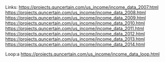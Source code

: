 

Links:
https://projects.quncertain.com/us_income/income_data_2007.html
https://projects.quncertain.com/us_income/income_data_2008.html
https://projects.quncertain.com/us_income/income_data_2009.html
https://projects.quncertain.com/us_income/income_data_2010.html
https://projects.quncertain.com/us_income/income_data_2011.html
https://projects.quncertain.com/us_income/income_data_2012.html
https://projects.quncertain.com/us_income/income_data_2013.html
https://projects.quncertain.com/us_income/income_data_2014.html

Loop:a
https://projects.quncertain.com/us_income/income_data_loop.html